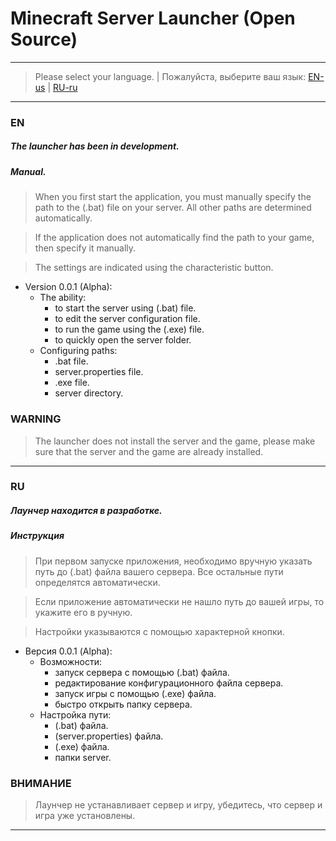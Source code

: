 # Minecraft Server Launcher (Open Source)
***
>Please select your language. | Пожалуйста, выберите ваш язык: [EN-us](#EN)  |  [RU-ru](#RU)
***
### <a name="EN"></a> EN
##### The launcher has been in development.


##### Manual.
> When you first start the application, you must manually specify the path to the (.bat) file on your server. 
> All other paths are determined automatically.

>If the application does not automatically find the path to your game, then specify it manually.

>The settings are indicated using the characteristic button.


+ Version 0.0.1 (Alpha):
  + The ability:
    + to start the server using (.bat) file.
    + to edit the server configuration file.
    + to run the game using the (.exe) file.
    + to quickly open the server folder.
  + Configuring paths:
    + .bat file.
    + server.properties file.
    + .exe file.
    + server directory.  


### WARNING
>The launcher does not install the server and the game, please make sure that the server and the game are already installed.
***
### <a name="RU"></a> RU
##### Лаунчер находится в разработке.


##### Инструкция
> При первом запуске приложения, необходимо вручную указать путь до (.bat) файла вашего сервера. 
> Все остальные пути определятся автоматически.

> Если приложение автоматически не нашло путь до вашей игры, то укажите его в ручную.

> Настройки указываются с помощью характерной кнопки.


+ Версия 0.0.1 (Alpha):
  + Возможности:
    + запуск сервера с помощью (.bat) файла.
    + редактирование конфигурационного файла сервера.
    + запуск игры с помощью (.exe) файла.
    + быстро открыть папку сервера.
  + Настройка пути:
    + (.bat) файла.
    + (server.properties) файла.
    + (.exe) файла.
    + папки server.  


### ВНИМАНИЕ
> Лаунчер не устанавливает сервер и игру, убедитесь, что сервер и игра уже установлены.
***
